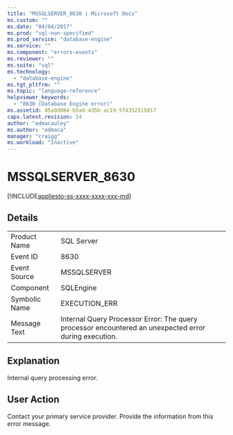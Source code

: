 ```yaml
---
title: "MSSQLSERVER_8630 | Microsoft Docs"
ms.custom: ""
ms.date: "04/04/2017"
ms.prod: "sql-non-specified"
ms.prod_service: "database-engine"
ms.service: ""
ms.component: "errors-events"
ms.reviewer: ""
ms.suite: "sql"
ms.technology: 
  - "database-engine"
ms.tgt_pltfrm: ""
ms.topic: "language-reference"
helpviewer_keywords: 
  - "8630 (Database Engine error)"
ms.assetid: 45a9d084-b5ad-435b-ac19-5f4352515817
caps.latest.revision: 14
author: "edmacauley"
ms.author: "edmaca"
manager: "craigg"
ms.workload: "Inactive"
---
```

# MSSQLSERVER_8630
[!INCLUDE[appliesto-ss-xxxx-xxxx-xxx-md](../../includes/appliesto-ss-xxxx-xxxx-xxx-md.md)]
  
## Details  
  
|||  
|-|-|  
|Product Name|SQL Server|  
|Event ID|8630|  
|Event Source|MSSQLSERVER|  
|Component|SQLEngine|  
|Symbolic Name|EXECUTION_ERR|  
|Message Text|Internal Query Processor Error: The query processor encountered an unexpected error during execution.|  
  
## Explanation  
Internal query processing error.  
  
## User Action  
Contact your primary service provider. Provide the information from this error message.  
  

